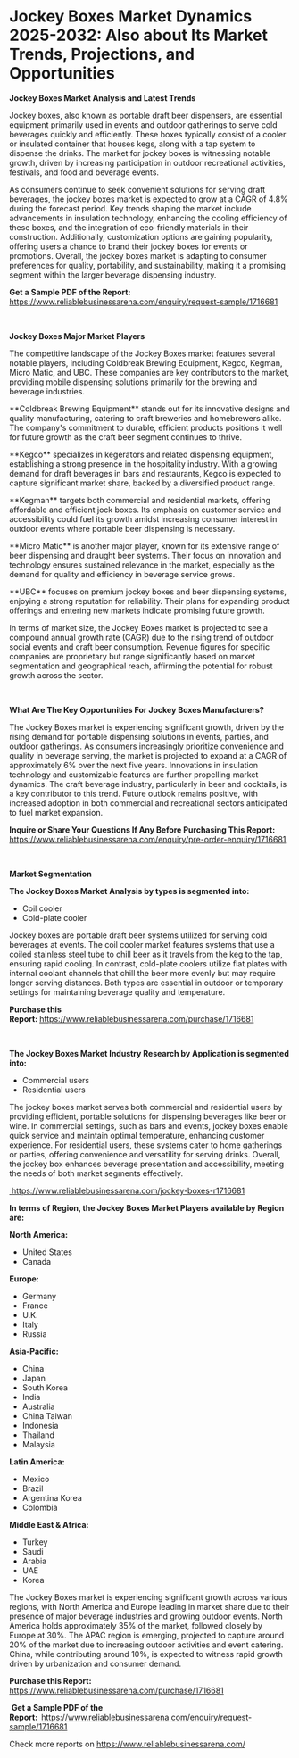 <p><h1>Jockey Boxes Market Dynamics 2025-2032: Also about Its Market Trends, Projections, and Opportunities</h1></p><p><strong>Jockey Boxes Market Analysis and Latest Trends</strong></p>
<p><p>Jockey boxes, also known as portable draft beer dispensers, are essential equipment primarily used in events and outdoor gatherings to serve cold beverages quickly and efficiently. These boxes typically consist of a cooler or insulated container that houses kegs, along with a tap system to dispense the drinks. The market for jockey boxes is witnessing notable growth, driven by increasing participation in outdoor recreational activities, festivals, and food and beverage events.</p><p>As consumers continue to seek convenient solutions for serving draft beverages, the jockey boxes market is expected to grow at a CAGR of 4.8% during the forecast period. Key trends shaping the market include advancements in insulation technology, enhancing the cooling efficiency of these boxes, and the integration of eco-friendly materials in their construction. Additionally, customization options are gaining popularity, offering users a chance to brand their jockey boxes for events or promotions. Overall, the jockey boxes market is adapting to consumer preferences for quality, portability, and sustainability, making it a promising segment within the larger beverage dispensing industry.</p></p>
<p><strong>Get a Sample PDF of the Report:&nbsp;</strong> <a href="https://www.reliablebusinessarena.com/enquiry/request-sample/1716681?utm_campaign=2868&utm_medium=2&utm_source=Github&utm_content=ia&utm_term=25032025&utm_id=jockey-boxes">https://www.reliablebusinessarena.com/enquiry/request-sample/1716681</a></p>
<p>&nbsp;</p>
<p><strong>Jockey Boxes Major Market Players</strong></p>
<p><p>The competitive landscape of the Jockey Boxes market features several notable players, including Coldbreak Brewing Equipment, Kegco, Kegman, Micro Matic, and UBC. These companies are key contributors to the market, providing mobile dispensing solutions primarily for the brewing and beverage industries.</p><p>**Coldbreak Brewing Equipment** stands out for its innovative designs and quality manufacturing, catering to craft breweries and homebrewers alike. The company's commitment to durable, efficient products positions it well for future growth as the craft beer segment continues to thrive.</p><p>**Kegco** specializes in kegerators and related dispensing equipment, establishing a strong presence in the hospitality industry. With a growing demand for draft beverages in bars and restaurants, Kegco is expected to capture significant market share, backed by a diversified product range.</p><p>**Kegman** targets both commercial and residential markets, offering affordable and efficient jock boxes. Its emphasis on customer service and accessibility could fuel its growth amidst increasing consumer interest in outdoor events where portable beer dispensing is necessary.</p><p>**Micro Matic** is another major player, known for its extensive range of beer dispensing and draught beer systems. Their focus on innovation and technology ensures sustained relevance in the market, especially as the demand for quality and efficiency in beverage service grows.</p><p>**UBC** focuses on premium jockey boxes and beer dispensing systems, enjoying a strong reputation for reliability. Their plans for expanding product offerings and entering new markets indicate promising future growth.</p><p>In terms of market size, the Jockey Boxes market is projected to see a compound annual growth rate (CAGR) due to the rising trend of outdoor social events and craft beer consumption. Revenue figures for specific companies are proprietary but range significantly based on market segmentation and geographical reach, affirming the potential for robust growth across the sector.</p></p>
<p>&nbsp;</p>
<p><strong>What Are The Key Opportunities For Jockey Boxes Manufacturers?</strong></p>
<p><p>The Jockey Boxes market is experiencing significant growth, driven by the rising demand for portable dispensing solutions in events, parties, and outdoor gatherings. As consumers increasingly prioritize convenience and quality in beverage serving, the market is projected to expand at a CAGR of approximately 6% over the next five years. Innovations in insulation technology and customizable features are further propelling market dynamics. The craft beverage industry, particularly in beer and cocktails, is a key contributor to this trend. Future outlook remains positive, with increased adoption in both commercial and recreational sectors anticipated to fuel market expansion.</p></p>
<p><strong>Inquire or Share Your Questions If Any Before Purchasing This Report:</strong> <a href="https://www.reliablebusinessarena.com/enquiry/pre-order-enquiry/1716681?utm_campaign=2868&utm_medium=2&utm_source=Github&utm_content=ia&utm_term=25032025&utm_id=jockey-boxes">https://www.reliablebusinessarena.com/enquiry/pre-order-enquiry/1716681</a></p>
<p>&nbsp;</p>
<p><strong>Market Segmentation</strong></p>
<p><strong>The Jockey Boxes Market Analysis by types is segmented into:</strong></p>
<p><ul><li>Coil cooler</li><li>Cold-plate cooler</li></ul></p>
<p><p>Jockey boxes are portable draft beer systems utilized for serving cold beverages at events. The coil cooler market features systems that use a coiled stainless steel tube to chill beer as it travels from the keg to the tap, ensuring rapid cooling. In contrast, cold-plate coolers utilize flat plates with internal coolant channels that chill the beer more evenly but may require longer serving distances. Both types are essential in outdoor or temporary settings for maintaining beverage quality and temperature.</p></p>
<p><strong>Purchase this Report:&nbsp;</strong><a href="https://www.reliablebusinessarena.com/purchase/1716681?utm_campaign=2868&utm_medium=2&utm_source=Github&utm_content=ia&utm_term=25032025&utm_id=jockey-boxes">https://www.reliablebusinessarena.com/purchase/1716681</a></p>
<p>&nbsp;</p>
<p><strong>The Jockey Boxes Market Industry Research by Application is segmented into:</strong></p>
<p><ul><li>Commercial users</li><li>Residential users</li></ul></p>
<p><p>The jockey boxes market serves both commercial and residential users by providing efficient, portable solutions for dispensing beverages like beer or wine. In commercial settings, such as bars and events, jockey boxes enable quick service and maintain optimal temperature, enhancing customer experience. For residential users, these systems cater to home gatherings or parties, offering convenience and versatility for serving drinks. Overall, the jockey box enhances beverage presentation and accessibility, meeting the needs of both market segments effectively.</p></p>
<p><a href="https://www.reliablebusinessarena.com/jockey-boxes-r1716681?utm_campaign=2868&utm_medium=2&utm_source=Github&utm_content=ia&utm_term=25032025&utm_id=jockey-boxes">&nbsp;https://www.reliablebusinessarena.com/jockey-boxes-r1716681</a></p>
<p><strong>In terms of Region, the Jockey Boxes Market Players available by Region are:</strong></p>
<p>
    <p> <strong> North America: </strong>
        <ul>
            <li>United States</li>
            <li>Canada</li>
        </ul>
        </p> 
    <p> <strong> Europe: </strong>
        <ul>
            <li>Germany</li>
            <li>France</li>
            <li>U.K.</li>
            <li>Italy</li>
            <li>Russia</li>
        </ul>
        </p> 
    <p> <strong> Asia-Pacific: </strong>
        <ul>
            <li>China</li>
            <li>Japan</li>
            <li>South Korea</li>
            <li>India</li>
            <li>Australia</li>
            <li>China Taiwan</li>
            <li>Indonesia</li>
            <li>Thailand</li>
            <li>Malaysia</li>
        </ul>
        </p> 
    <p> <strong> Latin America: </strong>
        <ul>
            <li>Mexico</li>
            <li>Brazil</li>
            <li>Argentina Korea</li>
            <li>Colombia</li>
        </ul>
        </p> 
    <p> <strong> Middle East & Africa: </strong>
        <ul>
            <li>Turkey</li>
            <li>Saudi</li>
            <li>Arabia</li>
            <li>UAE</li>
            <li>Korea</li>
        </ul>
    </p>
    </p>
<p><p>The Jockey Boxes market is experiencing significant growth across various regions, with North America and Europe leading in market share due to their presence of major beverage industries and growing outdoor events. North America holds approximately 35% of the market, followed closely by Europe at 30%. The APAC region is emerging, projected to capture around 20% of the market due to increasing outdoor activities and event catering. China, while contributing around 10%, is expected to witness rapid growth driven by urbanization and consumer demand.</p></p>
<p><strong>Purchase this Report: </strong><a href="https://www.reliablebusinessarena.com/purchase/1716681?utm_campaign=2868&utm_medium=2&utm_source=Github&utm_content=ia&utm_term=25032025&utm_id=jockey-boxes">https://www.reliablebusinessarena.com/purchase/1716681</a></p>
<p>&nbsp;<strong>Get a Sample PDF of the Report:&nbsp;&nbsp;</strong><a href="https://www.reliablebusinessarena.com/enquiry/request-sample/1716681?utm_campaign=2868&utm_medium=2&utm_source=Github&utm_content=ia&utm_term=25032025&utm_id=jockey-boxes">https://www.reliablebusinessarena.com/enquiry/request-sample/1716681</a></p>
<p><strong></strong></p>
<p>Check more reports on <a href="https://www.reliablebusinessarena.com/?utm_campaign=2868&utm_medium=2&utm_source=Github&utm_content=ia&utm_term=25032025&utm_id=jockey-boxes">https://www.reliablebusinessarena.com/</a></p>